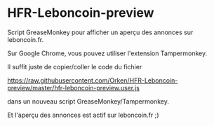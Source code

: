 # HFR-Leboncoin-preview

Script GreaseMonkey pour afficher un aperçu des annonces sur leboncoin.fr.

Sur Google Chrome, vous pouvez utiliser l'extension Tampermonkey.

Il suffit juste de copier/coller le code du fichier

https://raw.githubusercontent.com/Orken/HFR-Leboncoin-preview/master/hfr-leboncoin-preview.user.js

dans un nouveau script GreaseMonkey/Tampermonkey.

Et l'aperçu des annonces est actif sur leboncoin.fr ;)
